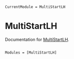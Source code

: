 ```@meta
CurrentModule = MultiStartLH
```

# MultiStartLH

Documentation for [MultiStartLH](https://github.com/hendri54/MultiStartLH.jl).

```@index
```

```@autodocs
Modules = [MultiStartLH]
```
